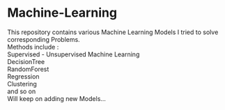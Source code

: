 # Machine-Learning
This repository contains various Machine Learning Models I tried to solve corresponding Problems. <br>
Methods include : <br>
  Supervised - Unsupervised Machine Learning <br>
    DecisionTree <br>
    RandomForest <br>
    Regression <br>
    Clustering <br>
    and so on <br>
Will keep on adding new Models...
